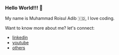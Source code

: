 ### Hello World!!! 👋

My name is Muhammad Roisul Adib 🇮🇩,
I love coding.

Want to know more about me? let's connect:
* [linkedin](https://www.linkedin.com/in/muhammad-roisul-adib-3730421ab/)
* [youtube](https://www.youtube.com/channel/UCJE0Mi4Dk5wDpQLA-k0W_yg)
* [others](http://roisuladib.com/)

<!--
**roisuladib/roisuladib** is a ✨ _special_ ✨ repository because its `README.md` (this file) appears on your GitHub profile.

Here are some ideas to get you started:

- 🔭 I’m currently working on ...
- 🌱 I’m currently learning ...
- 👯 I’m looking to collaborate on ...
- 🤔 I’m looking for help with ...
- 💬 Ask me about ...
- 📫 How to reach me: ...
- 😄 Pronouns: ...
- ⚡ Fun fact: ...
-->
